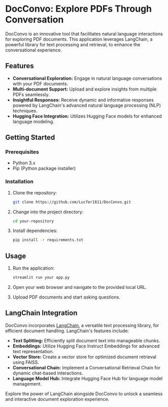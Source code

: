 # DocConvo: Explore PDFs Through Conversation

DocConvo is an innovative tool that facilitates natural language interactions for exploring PDF documents. This application leverages LangChain, a powerful library for text processing and retrieval, to enhance the conversational experience.

## Features

- **Conversational Exploration:** Engage in natural language conversations with your PDF documents.
- **Multi-document Support:** Upload and explore insights from multiple PDFs seamlessly.
- **Insightful Responses:** Receive dynamic and informative responses powered by LangChain's advanced natural language processing (NLP) techniques.
- **Hugging Face Integration:** Utilizes Hugging Face models for enhanced language modeling.

## Getting Started

### Prerequisites

- Python 3.x
- Pip (Python package installer)

### Installation

1. Clone the repository:

    ```bash
    git clone https://github.com/Lucfer1811/DocConvo.git
    ```

2. Change into the project directory:

    ```bash
    cd your-repository
    ```

3. Install dependencies:

    ```bash
    pip install -r requirements.txt
    ```

## Usage

1. Run the application:

    ```bash
    streamlit run your app.py
    ```

2. Open your web browser and navigate to the provided local URL.

3. Upload PDF documents and start asking questions.

## LangChain Integration

DocConvo incorporates [LangChain](https://langchain.ai/), a versatile text processing library, for efficient document handling. LangChain's features include:

- **Text Splitting:** Efficiently split document text into manageable chunks.
- **Embeddings:** Utilize Hugging Face Instruct Embeddings for advanced text representation.
- **Vector Store:** Create a vector store for optimized document retrieval using FAISS.
- **Conversational Chain:** Implement a Conversational Retrieval Chain for dynamic chat-based interactions.
- **Language Model Hub:** Integrate Hugging Face Hub for language model management.

Explore the power of LangChain alongside DocConvo to unlock a seamless and interactive document exploration experience.
